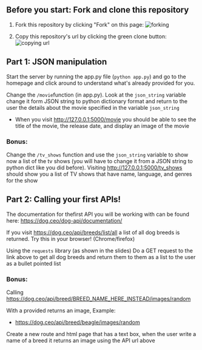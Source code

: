 ## Before you start: Fork and clone this repository

1. Fork this repository by clicking "Fork" on this page:
![forking](https://image.ibb.co/jHRieT/forking.png)

2. Copy this repository's url by clicking the green clone button:
![copying url](https://image.ibb.co/n2wYeT/copying_clone.png)

## Part 1: JSON manipulation
Start the server by running the app.py file (`python app.py`) and go to the homepage and click around to understand what's already provided for you.

Change the `/movie`function (in app.py). Look at the `json_string` variable change it form JSON string to python dictionary format and return to the user the details about the movie specified in the variable `json_string` 

 - When you visit http://127.0.0.1:5000/movie you should be able to see the title of the movie, the release date, and display an image of the movie
 
### **Bonus:** 
Change the `/tv_shows` function and use the `json_string` variable to show now a list of the tv shows (you will have to change it from a JSON string to python dict like you did before). Visiting http://127.0.0.1:5000/tv_shows should show you a list of TV shows that have name, language, and genres for the show

## Part 2: Calling your first APIs!
The documentation for thefirst API you will be working with can be found here: https://dog.ceo/dog-api/documentation/

If you visit https://dog.ceo/api/breeds/list/all 
a list of all dog breeds is returned. Try this in your browser! (Chrome/firefox)

Using the `requests` library (as shown in the slides)
Do a GET request to the link above to get all dog breeds and return them
to them as a list to the user as a bullet pointed list

### **Bonus:**
Calling https://dog.ceo/api/breed/BREED_NAME_HERE_INSTEAD/images/random

With a <BREED> provided returns an image, Example:
 - https://dog.ceo/api/breed/beagle/images/random

Create a new route and html page that has a text box, when the user write a name
of a breed it returns an image using the API url above

